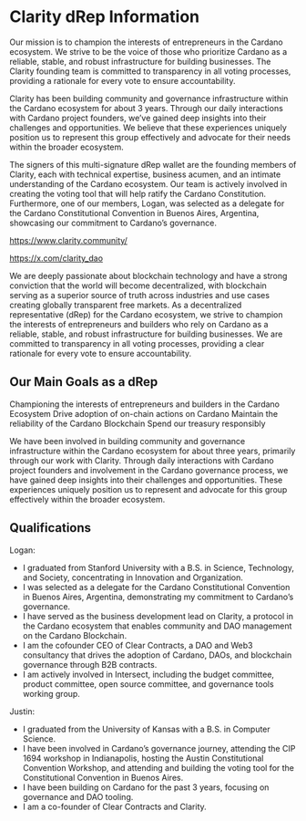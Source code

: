 # Clarity dRep Information

Our mission is to champion the interests of entrepreneurs in the Cardano ecosystem. We strive to be the voice of those who prioritize Cardano as a reliable, stable, and robust infrastructure for building businesses. The Clarity founding team is committed to transparency in all voting processes, providing a rationale for every vote to ensure accountability.

Clarity has been building community and governance infrastructure within the Cardano ecosystem for about 3 years. Through our daily interactions with Cardano project founders, we’ve gained deep insights into their challenges and opportunities. We believe that these experiences uniquely position us to represent this group effectively and advocate for their needs within the broader ecosystem.

The signers of this multi-signature dRep wallet are the founding members of Clarity, each with technical expertise, business acumen, and an intimate understanding of the Cardano ecosystem. Our team is actively involved in creating the voting tool that will help ratify the Cardano Constitution. Furthermore, one of our members, Logan, was selected as a delegate for the Cardano Constitutional Convention in Buenos Aires, Argentina, showcasing our commitment to Cardano’s governance.

https://www.clarity.community/

https://x.com/clarity_dao

We are deeply passionate about blockchain technology and have a strong conviction that the world will become decentralized, with blockchain serving as a superior source of truth across industries and use cases creating globally transparent free markets. As a decentralized representative (dRep) for the Cardano ecosystem, we strive to champion the interests of entrepreneurs and builders who rely on Cardano as a reliable, stable, and robust infrastructure for building businesses. We are committed to transparency in all voting processes, providing a clear rationale for every vote to ensure accountability.

## Our Main Goals as a dRep
Championing the interests of entrepreneurs and builders in the Cardano Ecosystem
Drive adoption of on-chain actions on Cardano
Maintain the reliability of the Cardano Blockchain
Spend our treasury responsibly

We have been involved in building community and governance infrastructure within the Cardano ecosystem for about three years, primarily through our work with Clarity. Through daily interactions with Cardano project founders and involvement in the Cardano governance process, we have gained deep insights into their challenges and opportunities. These experiences uniquely position us to represent and advocate for this group effectively within the broader ecosystem.

## Qualifications

Logan:
- I graduated from Stanford University with a B.S. in Science, Technology, and Society, concentrating in Innovation and Organization.
- I was selected as a delegate for the Cardano Constitutional Convention in Buenos Aires, Argentina, demonstrating my commitment to Cardano’s governance.
- I have served as the business development lead on Clarity, a protocol in the Cardano ecosystem that enables community and DAO management on the Cardano Blockchain.
- I am the cofounder CEO of Clear Contracts, a DAO and Web3 consultancy that drives the adoption of Cardano, DAOs, and blockchain governance through B2B contracts.
- I am actively involved in Intersect, including the budget committee, product committee, open source committee, and governance tools working group.

Justin:
- I graduated from the University of Kansas with a B.S. in Computer Science.
- I have been involved in Cardano’s governance journey, attending the CIP 1694 workshop in Indianapolis, hosting the Austin Constitutional Convention Workshop, and attending and building the voting tool for the Constitutional Convention in Buenos Aires.
- I have been building on Cardano for the past 3 years, focusing on governance and DAO tooling.
- I am a co-founder of Clear Contracts and Clarity.
